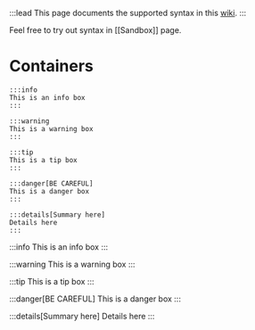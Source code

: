 :::lead
This page documents the supported syntax in this [wiki](/wiki).
:::

Feel free to try out syntax in [[Sandbox]] page.

# Containers

```
:::info
This is an info box
:::

:::warning
This is a warning box
:::

:::tip
This is a tip box
:::

:::danger[BE CAREFUL]
This is a danger box
:::

:::details[Summary here]
Details here
:::
```

:::info
This is an info box
:::

:::warning
This is a warning box
:::

:::tip
This is a tip box
:::

:::danger[BE CAREFUL]
This is a danger box
:::

:::details[Summary here]
Details here
:::